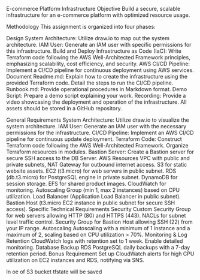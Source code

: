 E-commerce Platform Infrastructure
Objective
Build a secure, scalable infrastructure for an e-commerce platform with optimized resource usage.

Methodology
This assignment is organized into four phases:

Design
System Architecture: Utilize draw.io to map out the system architecture.
IAM User: Generate an IAM user with specific permissions for this infrastructure.
Build and Deploy
Infrastructure as Code (IaC): Write Terraform code following the AWS Well-Architected Framework principles, emphasizing scalability, cost efficiency, and security.
AWS CI/CD Pipeline: Implement a CI/CD pipeline for continuous deployment using AWS services.
Document
Readme.md:
Explain how to create the infrastructure using the provided Terraform code.
Detail the steps to run the CI/CD pipeline.
Runbook.md:
Provide operational procedures in Markdown format.
Demo
Script: Prepare a demo script explaining your work.
Recording: Provide a video showcasing the deployment and operation of the infrastructure.
All assets should be stored in a GitHub repository.

General Requirements
System Architecture:
Utilize draw.io to visualize the system architecture.
IAM User:
Generate an IAM user with the necessary permissions for the infrastructure.
CI/CD Pipeline:
Implement an AWS CI/CD pipeline for continuous update deployment.
Terraform Code:
Construct Terraform code following the AWS Well-Architected Framework.
Organize Terraform resources in modules.
Bastion Server:
Create a Bastion server for secure SSH access to the DB Server.
AWS Resources
VPC with public and private subnets, NAT Gateway for outbound internet access.
S3 for static website assets.
EC2 (t3.micro) for web servers in public subnet.
RDS (db.t3.micro) for PostgreSQL engine in private subnet.
DynamoDB for session storage.
EFS for shared product images.
CloudWatch for monitoring.
Autoscaling Group (min 1, max 2 instances) based on CPU utilization.
Load Balancer (Application Load Balancer in public subnet).
Bastion Host (t3.micro EC2 instance in public subnet for secure SSH access).
Specific Technical Requirements
Security
Custom Security Group for web servers allowing HTTP (80) and HTTPS (443).
NACLs for subnet level traffic control.
Security Group for Bastion Host allowing SSH (22) from your IP range.
Autoscaling
Autoscaling with a minimum of 1 instance and a maximum of 2, scaling based on CPU utilization > 70%.
Monitoring & Log Retention
CloudWatch logs with retention set to 1 week.
Enable detailed monitoring.
Database Backup
RDS PostgreSQL daily backups with a 7-day retention period.
Bonus Requirement
Set up CloudWatch alerts for high CPU utilization on EC2 instances and RDS, notifying via SNS.

In oe of S3 bucket tfstate will be saved

